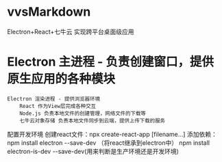 # vvsMarkdown
Electron+React+七牛云 实现跨平台桌面级应用
# Electron 主进程 - 负责创建窗口，提供原生应用的各种模块
    Electron 渲染进程 - 提供浏览器环境
        React 作为View层完成各种交互
        Node.js 负责本地文件的创建管理，网络文件的下载等
        七牛云对象存储 负责本地文件同步到云端，提供上传下载的服务

配置开发环境
创建react文件：npx create-react-app [filename...]
添加依赖：npm install electron --save-dev （将react继承到electron中）
                  npm install electron-is-dev --save-dev(用来判断是生产环境还是开发环境)


